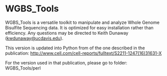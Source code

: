 WGBS_Tools
=========
WGBS_Tools is a versatile toolkit to manipulate and analyze Whole Genome Bisulfite Sequencing data. It is optimized for easy installation rather than efficiency. Any questions may be directed to Keith Dunaway (kwdunaway@ucdavis.edu).

This version is updated into Python from of the one described in the publication:
http://www.cell.com/cell-reports/fulltext/S2211-1247(16)31631-X

For the version used in that publication, please go to folder: WGBS_Tools/perl

